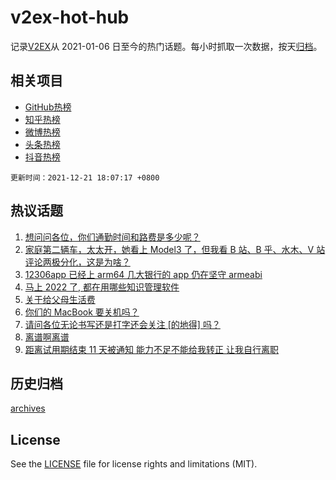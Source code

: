 # v2ex-hot-hub

 记录[V2EX](https://www.v2ex.com/)从 2021-01-06 日至今的热门话题。每小时抓取一次数据，按天[归档](archives)。
 
 ## 相关项目

- [GitHub热榜](https://github.com/lonnyzhang423/github-hot-hub)
- [知乎热榜](https://github.com/lonnyzhang423/zhihu-hot-hub)
- [微博热榜](https://github.com/lonnyzhang423/weibo-hot-hub)
- [头条热榜](https://github.com/lonnyzhang423/toutiao-hot-hub)
- [抖音热榜](https://github.com/lonnyzhang423/douyin-hot-hub)


 `更新时间：2021-12-21 18:07:17 +0800`

## 热议话题

1. [想问问各位，你们通勤时间和路费是多少呢？](https://www.v2ex.com/t/823452)
1. [家庭第二辆车，太太开，她看上 Model3 了，但我看 B 站、B 乎、水木、V 站评论两极分化，这是为啥？](https://www.v2ex.com/t/823449)
1. [12306app 已经上 arm64 几大银行的 app 仍在坚守 armeabi](https://www.v2ex.com/t/823445)
1. [马上 2022 了, 都在用哪些知识管理软件](https://www.v2ex.com/t/823484)
1. [关于给父母生活费](https://www.v2ex.com/t/823465)
1. [你们的 MacBook 要关机吗？](https://www.v2ex.com/t/823406)
1. [请问各位无论书写还是打字还会关注 [的地得] 吗？](https://www.v2ex.com/t/823547)
1. [离谱啊离谱](https://www.v2ex.com/t/823563)
1. [距离试用期结束 11 天被通知 能力不足不能给我转正 让我自行离职](https://www.v2ex.com/t/823405)

## 历史归档

[archives](archives)

## License

See the [LICENSE](LICENSE) file for license rights and limitations (MIT).
